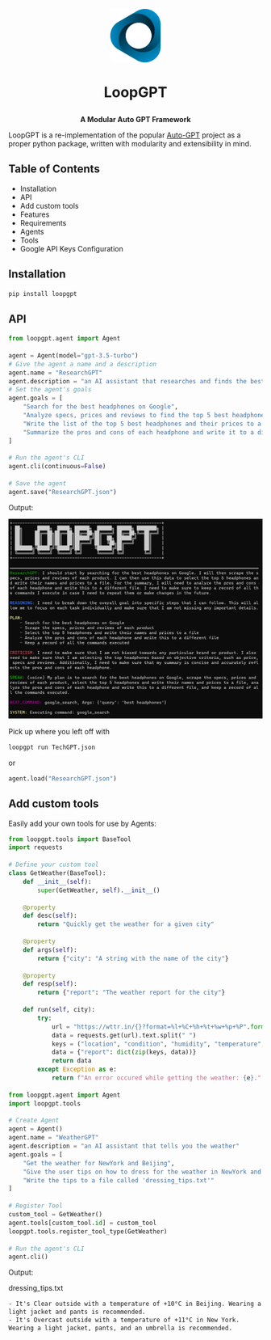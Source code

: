 
<p align="center">
<img src="/docs/assets/imgs/logo.svg?raw=true" width=100>
</p>
<H1>
<p align="center">
  LoopGPT
</p>
</H1>
<p align="center">
    <b>A Modular Auto GPT Framework</b>
</p>


LoopGPT is a re-implementation of the popular [Auto-GPT](https://github.com/Significant-Gravitas/Auto-GPT) project as a proper python package, written with modularity and extensibility in mind.

## Table of Contents

- Installation
 - API
 - Add custom tools
 - Features
 - Requirements
 - Agents
 - Tools
 - Google API Keys Configuration
 
## Installation

```bash
pip install loopgpt
```

## API

```python
from loopgpt.agent import Agent

agent = Agent(model="gpt-3.5-turbo")
# Give the agent a name and a description
agent.name = "ResearchGPT"
agent.description = "an AI assistant that researches and finds the best tech products"
# Set the agent's goals
agent.goals = [
	"Search for the best headphones on Google",
	"Analyze specs, prices and reviews to find the top 5 best headphones",
	"Write the list of the top 5 best headphones and their prices to a file",
	"Summarize the pros and cons of each headphone and write it to a different file called 'summary.txt'",
]

# Run the agent's CLI
agent.cli(continuous=False)

# Save the agent
agent.save("ResearchGPT.json")
```

Output:

<img src="/docs/assets/imgs/loopgpt_demo_pic.png?raw=true">

Pick up where you left off with

```bash
loopgpt run TechGPT.json
```

or

```python
agent.load("ResearchGPT.json")
```

## Add custom tools

Easily add your own tools for use by Agents:

```python
from loopgpt.tools import BaseTool
import requests

# Define your custom tool
class GetWeather(BaseTool):
    def __init__(self):
        super(GetWeather, self).__init__()
    
    @property
    def desc(self):
        return "Quickly get the weather for a given city"
    
    @property
    def args(self):
        return {"city": "A string with the name of the city"}
    
    @property
    def resp(self):
        return {"report": "The weather report for the city"}
    
    def run(self, city):
        try:
            url = "https://wttr.in/{}?format=%l+%C+%h+%t+%w+%p+%P".format(city)
            data = requests.get(url).text.split(" ")
            keys = ("location", "condition", "humidity", "temperature", "wind", "precipitation", "pressure")
            data = {"report": dict(zip(keys, data))}
            return data
        except Exception as e:
            return f"An error occured while getting the weather: {e}."

from loopgpt.agent import Agent
import loopgpt.tools

# Create Agent
agent = Agent()
agent.name = "WeatherGPT"
agent.description = "an AI assistant that tells you the weather"
agent.goals = [
    "Get the weather for NewYork and Beijing",
    "Give the user tips on how to dress for the weather in NewYork and Beijing",
    "Write the tips to a file called 'dressing_tips.txt'"
]

# Register Tool
custom_tool = GetWeather()
agent.tools[custom_tool.id] = custom_tool
loopgpt.tools.register_tool_type(GetWeather)

# Run the agent's CLI
agent.cli()
```
Output:

dressing_tips.txt
```
- It's Clear outside with a temperature of +10°C in Beijing. Wearing a light jacket and pants is recommended.
- It's Overcast outside with a temperature of +11°C in New York. Wearing a light jacket, pants, and an umbrella is recommended.
```
